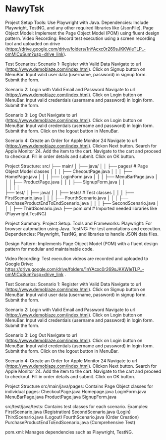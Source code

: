 # NawyTsk
Project Setup
Tools: Use Playwright with Java.
Dependencies: Include Playwright, TestNG, and any other required libraries like (JsonFile).
Page Object Model: Implement the Page Object Model (POM) using fluent design pattern.
Video Recording: Record test execution using a screen recording tool and uploaded on drive (https://drive.google.com/drive/folders/1nYAcxc0r269sJKKWleTLP_-omMlCuSum?usp=drive_link).

Test Scenarios:
Scenario 1: Register with Valid Data
Navigate to url (https://www.demoblaze.com/index.html).
Click on Signup button on MenuBar.
Input valid user data (username, password) in signup form.
Submit the form.

Scenario 2: Login with Valid Email and Password
Navigate to url (https://www.demoblaze.com/index.html).
Click on Login button on MenuBar.
Input valid credentials (username and password) in login form.
Submit the form.

Scenario 3: Log Out
Navigate to url (https://www.demoblaze.com/index.html).
Click on Login button on MenuBar.
Input valid credentials (username and password) in login form.
Submit the form.
Click on the logout button in MenuBar.

Scenario 4: Create an Order for Apple Monitor 24
Navigate to url (https://www.demoblaze.com/index.html).
Clickon Next button.
Search for Apple Monitor 24.
Add the item to the cart.
Navigate to the cart and proceed to checkout.
Fill in order details and submit.
Click on OK button.

Project Structure:
src/
├── main/
│   ├── java/
│   │   ├── pages/               # Page Object Model classes
│   │   │   ├── ChecoutPage.java
│   │   │   ├── HomePage.java
│   │   │   ├── LoginForm.java
│   │   │   ├── MenuBarPage.java
│   │   │   ├── ProductPage.java
│   │   │   ├── SignupForm.java
│   │   
│   │
│   │   
├── test/
│   ├── java/
│   │   ├── tests/               # Test classes
│   │   │   ├── FirstScenario.java
│   │   │   ├── FourthScenario.java
│   │   │   ├── PurchaseProductEndToEndScenario.java
│   │   │   ├── SecondScenario.java
│   │   │   ├── ThirdScenario.java
├── pom.xml                      # Imported needed libraries like (Playwright,TestNG)


Project Summary.
Project Setup.
Tools and Frameworks:
Playwright: For browser automation using Java.
TestNG: For test annotations and execution.
Dependencies: Playwright, TestNG, and libraries to handle JSON data files.

Design Pattern:
Implements Page Object Model (POM) with a fluent design pattern for modular and maintainable code.

Video Recording:
Test execution videos are recorded and uploaded to Google Drive: https://drive.google.com/drive/folders/1nYAcxc0r269sJKKWleTLP_-omMlCuSum?usp=drive_link .

Test Scenarios:
Scenario 1: Register with Valid Data
Navigate to url (https://www.demoblaze.com/index.html).
Click on Signup button on MenuBar.
Input valid user data (username, password) in signup form.
Submit the form.

Scenario 2: Login with Valid Email and Password
Navigate to url (https://www.demoblaze.com/index.html).
Click on Login button on MenuBar.
Input valid credentials (username and password) in login form.
Submit the form.

Scenario 3: Log Out
Navigate to url (https://www.demoblaze.com/index.html).
Click on Login button on MenuBar.
Input valid credentials (username and password) in login form.
Submit the form.
Click on the logout button in MenuBar.

Scenario 4: Create an Order for Apple Monitor 24
Navigate to url (https://www.demoblaze.com/index.html).
Clickon Next button.
Search for Apple Monitor 24.
Add the item to the cart.
Navigate to the cart and proceed to checkout.
Fill in order details and submit.
Click on OK button.

Project Structure
src/main/java/pages:
Contains Page Object classes for individual pages:
CheckoutPage.java
Homepage.java
LoginForm.java
MenuBarPage.java
ProductPage.java
SignupForm.java

src/test/java/tests:
Contains test classes for each scenario. Examples:
FirstScenario.java (Registration)
SecondScenario.java (Login)
ThirdScenario.java (Logout)
FourthScenario.java (Order Creation)
PurchaseProductEndToEndScenario.java (Comprehensive Test)

pom.xml:
Manages dependencies such as Playwright, TestNG.
